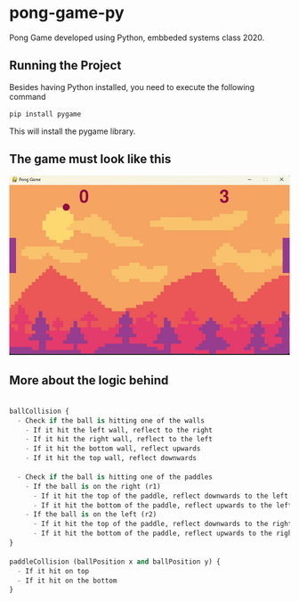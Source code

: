 # pong-game-py
Pong Game developed using Python, embbeded systems class 2020.

## Running the Project
Besides having Python installed, you need to execute the following command

``` python 
pip install pygame
```

This will install the pygame library.

## The game must look like this
<img alt="Background-Game" src="https://github.com/LiviaBrandao/pong-game-py/blob/master/assets/gameScreenshot.png">

## More about the logic behind

``` python

ballCollision {
  - Check if the ball is hitting one of the walls
    - If it hit the left wall, reflect to the right
    - If it hit the right wall, reflect to the left
    - If it hit the bottom wall, reflect upwards
    - If it hit the top wall, reflect downwards

  - Check if the ball is hitting one of the paddles
    - If the ball is on the right (r1)
      - If it hit the top of the paddle, reflect downwards to the left
      - If it hit the bottom of the paddle, reflect upwards to the left
    - If the ball is on the left (r2)
      - If it hit the top of the paddle, reflect downwards to the right
      - If it hit the bottom of the paddle, reflect upwards to the right
}

paddleCollision (ballPosition x and ballPosition y) {
  - If it hit on top
  - If it hit on the bottom
}

```

